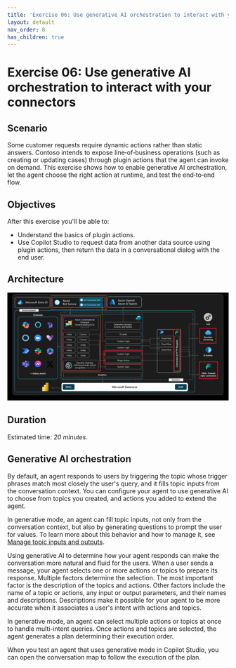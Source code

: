 ```yaml
---
title: 'Exercise 06: Use generative AI orchestration to interact with your connectors'
layout: default
nav_order: 8
has_children: true
---
```


# Exercise 06: Use generative AI orchestration to interact with your connectors

## Scenario

Some customer requests require dynamic actions rather than static answers. Contoso intends to expose line‑of‑business operations (such as creating or updating cases) through plugin actions that the agent can invoke on demand. This exercise shows how to enable generative AI orchestration, let the agent choose the right action at runtime, and test the end‑to‑end flow.

## Objectives

After this exercise you'll be able to:

-   Understand the basics of plugin actions.
-   Use Copilot Studio to request data from another data source using plugin actions, then return the data in a conversational dialog with the end user.

## Architecture

![7aruww5k.jpg](../../media/7aruww5k.jpg)

## Duration

Estimated time: *20 minutes*.

## Generative AI orchestration

By default, an agent responds to users by triggering the topic whose trigger phrases match most closely the user's query, and it fills topic inputs from the conversation context. You can configure your agent to use generative AI to choose from topics you created, and actions you added to extend the agent. 
 
In generative mode, an agent can fill topic inputs, not only from the conversation context, but also by generating questions to prompt the user for values. To learn more about this behavior and how to manage it, see [Manage topic inputs and outputs](https://learn.microsoft.com/en-us/microsoft-copilot-studio/advanced-managing-topic-inputs-outputs). 
 
Using generative AI to determine how your agent responds can make the conversation more natural and fluid for the users. When a user sends a message, your agent selects one or more actions or topics to prepare its response. Multiple factors determine the selection. The most important factor is the description of the topics and actions. Other factors include the name of a topic or actions, any input or output parameters, and their names and descriptions. Descriptions make it possible for your agent to be more accurate when it associates a user's intent with actions and topics. 
 
In generative mode, an agent can select multiple actions or topics at once to handle multi-intent queries. Once actions and topics are selected, the agent generates a plan determining their execution order. 
 
When you test an agent that uses generative mode in Copilot Studio, you can open the conversation map to follow the execution of the plan. 